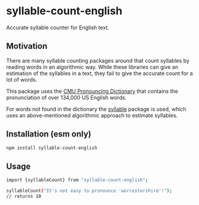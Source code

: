 # syllable-count-english

Accurate syllable counter for English text.

## Motivation
There are many syllable counting packages around that count syllables by reading words in an algorithmic way. While these libraries can give an estimation of the syllables in a text, they fail to give the accurate count for a lot of words.

This package uses the [CMU Pronouncing Dictionary](http://www.speech.cs.cmu.edu/cgi-bin/cmudict) that contains the pronunciation of over 134,000 US English words.

For words not found in the dictionary the [syllable](https://www.npmjs.com/package/syllable) package is used, which uses an above-mentioned algorithmic approach to estimate syllables.

## Installation (esm only)
```sh
npm install syllable-count-english
```

## Usage
```sh
import {syllableCount} from "syllable-count-english";

syllableCount("It's not easy to pronounce 'worcestershire'!");
// returns 10
```